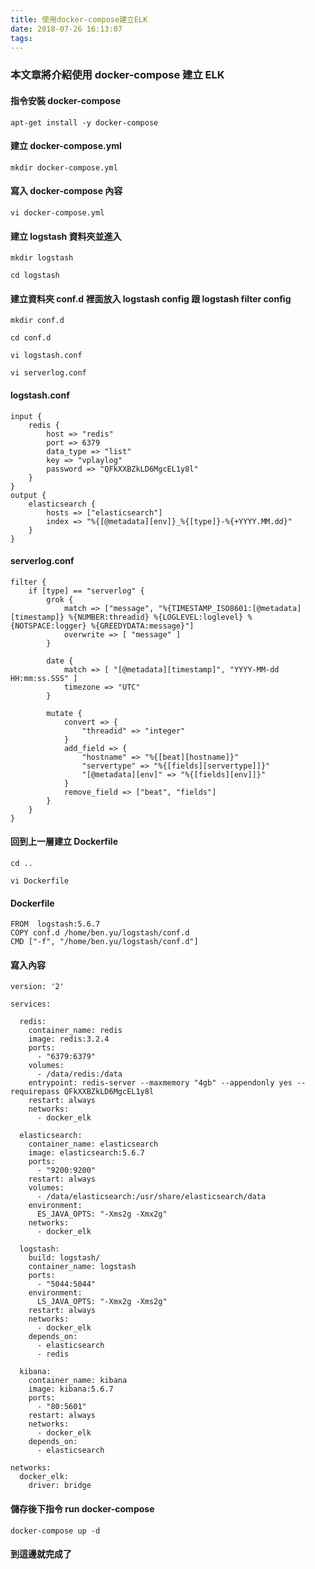 ```yaml
---
title: 使用docker-compose建立ELK
date: 2018-07-26 16:13:07
tags:
---
```


### 本文章將介紹使用 docker-compose 建立 ELK

#### 指令安裝 docker-compose

```
apt-get install -y docker-compose
```

#### 建立 docker-compose.yml

```
mkdir docker-compose.yml
```

#### 寫入 docker-compose 內容

```
vi docker-compose.yml
```

#### 建立 logstash 資料夾並進入

```
mkdir logstash

cd logstash
```

#### 建立資料夾 conf.d 裡面放入 logstash config 跟 logstash filter config

```
mkdir conf.d

cd conf.d

vi logstash.conf

vi serverlog.conf
```

#### logstash.conf

```
input {
    redis {
        host => "redis"
        port => 6379
        data_type => "list"
        key => "vplaylog"
        password => "QFkXXBZkLD6MgcEL1y8l"
    }
}
output {
    elasticsearch {
        hosts => ["elasticsearch"]
        index => "%{[@metadata][env]}_%{[type]}-%{+YYYY.MM.dd}"
    }
}
```

#### serverlog.conf

```
filter {
    if [type] == "serverlog" {
        grok {
            match => ["message", "%{TIMESTAMP_ISO8601:[@metadata][timestamp]} %{NUMBER:threadid} %{LOGLEVEL:loglevel} %{NOTSPACE:logger} %{GREEDYDATA:message}"]
            overwrite => [ "message" ]
        }

        date {
            match => [ "[@metadata][timestamp]", "YYYY-MM-dd HH:mm:ss.SSS" ]
            timezone => "UTC"
        }

        mutate {
            convert => {
                "threadid" => "integer"
            }
            add_field => { 
                "hostname" => "%{[beat][hostname]}"
                "servertype" => "%{[fields][servertype]]}"
                "[@metadata][env]" => "%{[fields][env]]}"
            }
            remove_field => ["beat", "fields"]
        }
    }
}
```

#### 回到上一層建立 Dockerfile 

```
cd ..

vi Dockerfile
```

#### Dockerfile

```
FROM  logstash:5.6.7
COPY conf.d /home/ben.yu/logstash/conf.d
CMD ["-f", "/home/ben.yu/logstash/conf.d"]

```

#### 寫入內容

```
version: '2'

services:

  redis:
    container_name: redis
    image: redis:3.2.4
    ports:
      - "6379:6379"
    volumes:
      - /data/redis:/data
    entrypoint: redis-server --maxmemory "4gb" --appendonly yes --requirepass QFkXXBZkLD6MgcEL1y8l
    restart: always
    networks:
      - docker_elk

  elasticsearch:
    container_name: elasticsearch
    image: elasticsearch:5.6.7
    ports:
      - "9200:9200"
    restart: always
    volumes:
      - /data/elasticsearch:/usr/share/elasticsearch/data
    environment:
      ES_JAVA_OPTS: "-Xms2g -Xmx2g"
    networks:
      - docker_elk

  logstash:
    build: logstash/
    container_name: logstash
    ports:
      - "5044:5044"
    environment:
      LS_JAVA_OPTS: "-Xmx2g -Xms2g"
    restart: always
    networks:
      - docker_elk
    depends_on:
      - elasticsearch
      - redis

  kibana:
    container_name: kibana
    image: kibana:5.6.7
    ports:
      - "80:5601"
    restart: always
    networks:
      - docker_elk
    depends_on:
      - elasticsearch

networks:
  docker_elk:
    driver: bridge
```

#### 儲存後下指令 run docker-compose

```
docker-compose up -d
```

#### 到這邊就完成了